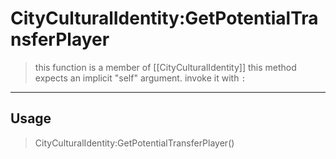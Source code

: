 # CityCulturalIdentity:GetPotentialTransferPlayer
> this function is a member of [[CityCulturalIdentity]]
> this method expects an implicit "self" argument. invoke it with `:`
-----
## Usage
> CityCulturalIdentity:GetPotentialTransferPlayer()
